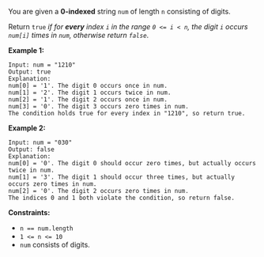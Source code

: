 You are given a **0-indexed** string `num` of length `n` consisting of digits.

Return `true` _if for **every** index `i` in the range `0 <= i < n`, the digit `i` occurs `num[i]` times in `num`, otherwise return `false`_.

**Example 1:**

```
Input: num = "1210"
Output: true
Explanation:
num[0] = '1'. The digit 0 occurs once in num.
num[1] = '2'. The digit 1 occurs twice in num.
num[2] = '1'. The digit 2 occurs once in num.
num[3] = '0'. The digit 3 occurs zero times in num.
The condition holds true for every index in "1210", so return true.
```

**Example 2:**

```
Input: num = "030"
Output: false
Explanation:
num[0] = '0'. The digit 0 should occur zero times, but actually occurs twice in num.
num[1] = '3'. The digit 1 should occur three times, but actually occurs zero times in num.
num[2] = '0'. The digit 2 occurs zero times in num.
The indices 0 and 1 both violate the condition, so return false.
```

**Constraints:**

- `n == num.length`
- `1 <= n <= 10`
- `num` consists of digits.
